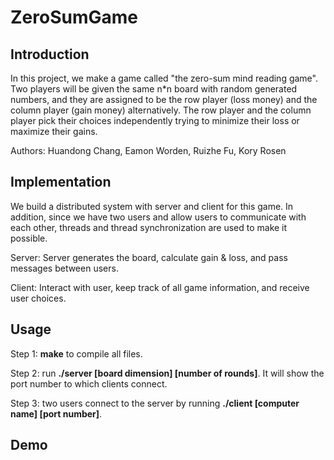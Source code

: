 # ZeroSumGame
## Introduction
In this project, we make a game called "the zero-sum mind reading game". Two players will be given the same n*n board with random generated numbers, and they are assigned to be the row player (loss money) and the column player (gain money) alternatively. The row player and the column player pick their choices independently trying to minimize their loss or maximize their gains. 

Authors: Huandong Chang, Eamon Worden, Ruizhe Fu, Kory Rosen

## Implementation
We build a distributed system with server and client for this game. In addition, since we have two users and allow users to communicate with each other, threads and thread synchronization are used to make it possible.

Server: Server generates the board, calculate gain & loss, and pass messages between users.

Client: Interact with user, keep track of all game information, and receive user choices.


## Usage
Step 1: **make** to compile all files.

Step 2: run **./server [board dimension] [number of rounds]**. It will show the port number to which clients connect.

Step 3: two users connect to the server by running **./client [computer name] [port number]**.


## Demo
